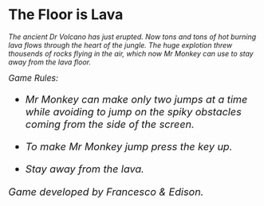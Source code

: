 # The Floor is Lava

<i><em>The ancient Dr Volcano has just erupted. Now tons and tons of hot burning lava flows through the heart of the jungle.
The huge explotion threw thousends of rocks flying in the air, which now Mr Monkey can use to stay away from the lava floor.<em/><i/>

<big>Game Rules:<big/>

- Mr Monkey can make only two jumps at a time while avoiding to jump on the spiky obstacles coming from the side of the screen.

- To make Mr Monkey jump press the key up.

- Stay away from the lava.







<i>Game developed by Francesco & Edison.<i/>

